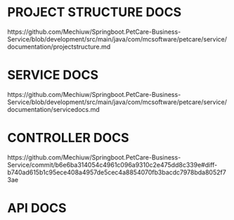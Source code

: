 <h1>PROJECT STRUCTURE DOCS</h1>
https://github.com/Mechiuw/Springboot.PetCare-Business-Service/blob/development/src/main/java/com/mcsoftware/petcare/service/documentation/projectstructure.md
<h1>SERVICE DOCS</h1>
https://github.com/Mechiuw/Springboot.PetCare-Business-Service/blob/development/src/main/java/com/mcsoftware/petcare/service/documentation/servicedocs.md
<h1>CONTROLLER DOCS</h1>
https://github.com/Mechiuw/Springboot.PetCare-Business-Service/commit/b6e6ba314054c4961c096a9310c2e475dd8c339e#diff-b740ad615b1c95ece408a4957de5cec4a8854070fb3bacdc7978bda8052f73ae
<h1>API DOCS</h1>

